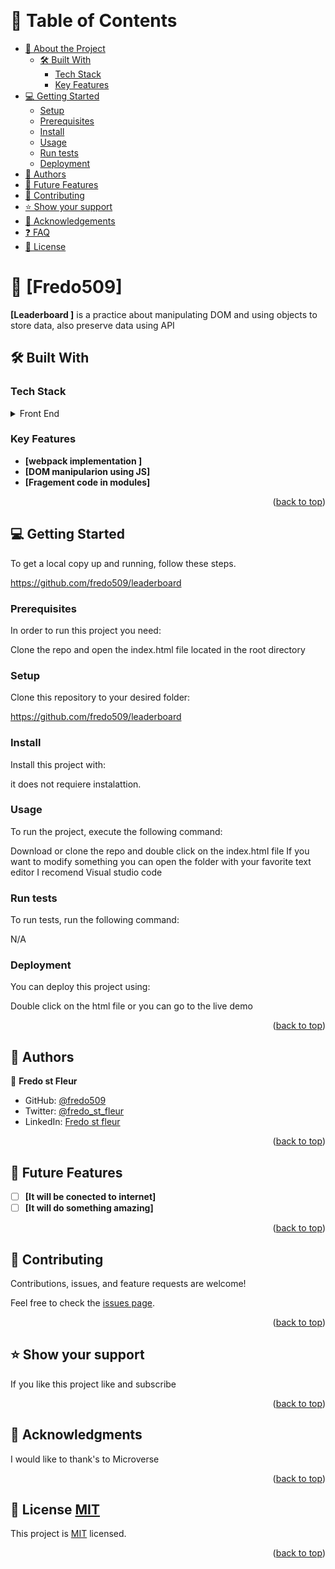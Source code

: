 <a name="readme-top"></a>


<div align="center">  
  
  <br/>
  

</div>

<!-- TABLE OF CONTENTS -->

# 📗 Table of Contents

- [📖 About the Project](#about-project)
  - [🛠 Built With](#built-with)
    - [Tech Stack](#tech-stack)
    - [Key Features](#key-features)
- [💻 Getting Started](#getting-started)
  - [Setup](#setup)
  - [Prerequisites](#prerequisites)
  - [Install](#install)
  - [Usage](#usage)
  - [Run tests](#run-tests)
  - [Deployment](#triangular_flag_on_post-deployment)
- [👥 Authors](#authors)
- [🔭 Future Features](#future-features)
- [🤝 Contributing](#contributing)
- [⭐️ Show your support](#support)
- [🙏 Acknowledgements](#acknowledgements)
- [❓ FAQ](#faq)
- [📝 License](#license)

<!-- PROJECT DESCRIPTION -->

# 📖 [Fredo509] <a name="about-project"></a>

**[Leaderboard ]** is a practice about manipulating DOM and using objects to store data, also preserve data using API



## 🛠 Built With <a name="built-with"></a>

### Tech Stack <a name="tech-stack"></a>

<details>
  <summary>Front End</summary>
  <ul>
    <li><a href="https://reactjs.org/">Html</a></li>
  </ul>
  <ul>
    <li><a href="https://reactjs.org/">Classes</a></li>
  </ul>
  <ul>
    <li><a href="https://reactjs.org/">Flex-box</a></li>
  </ul>
  <ul>
    <li><a href="https://reactjs.org/">DOM</a></li>
  </ul>
</details>

<!-- Features -->

### Key Features <a name="key-features"></a>

- **[webpack implementation ]**
- **[DOM manipularion using JS]**
- **[Fragement code in modules]**


<p align="right">(<a href="#readme-top">back to top</a>)</p>

<!-- LIVE DEMO -->


<!-- GETTING STARTED -->

## 💻 Getting Started <a name="getting-started"></a>

To get a local copy up and running, follow these steps.

https://github.com/fredo509/leaderboard
### Prerequisites

In order to run this project you need:

Clone the repo and open the index.html file located in the root directory
<!--
Example command:

```sh
 gem install rails
```
 -->

### Setup

Clone this repository to your desired folder:

https://github.com/fredo509/leaderboard

<!--
Example commands:

```sh
  cd my-folder
  git clone git@github.com:myaccount/my-project.git
```
--->

### Install

Install this project with:

it does not requiere instalattion.

<!--
Example command:

```sh
  cd my-project
  gem install
```
--->

### Usage

To run the project, execute the following command:

Download or clone the repo and double click on the index.html file 
If you want to modify something you can open the folder with your favorite text editor
I recomend Visual studio code
<!--
Example command:

```sh
  rails server
```
--->

### Run tests

To run tests, run the following command:

N/A

<!--
Example command:

```sh
  bin/rails test test/models/article_test.rb
```
--->

### Deployment

You can deploy this project using:

Double click on the html file or you can go to the live demo
<!--
Example:

```sh

```
 -->

<p align="right">(<a href="#readme-top">back to top</a>)</p>

<!-- AUTHORS -->

## 👥 Authors <a name="authors"></a>
👤 **Fredo st Fleur**

- GitHub: [@fredo509](https://github.com/fredo509)
- Twitter: [@fredo_st_fleur](https://twitter.com/Fredo_st_fleur?t=OEPwMJjspBTEnTevArv0HA&s=09)
- LinkedIn: [Fredo st fleur](https://www.linkedin.com/in/fredo-st-fleur-0b41a122a)


<p align="right">(<a href="#readme-top">back to top</a>)</p>

<!-- FUTURE FEATURES -->

## 🔭 Future Features <a name="future-features"></a>


- [ ] **[It will be conected to internet]**
- [ ] **[It will do something amazing]**

<p align="right">(<a href="#readme-top">back to top</a>)</p>

<!-- CONTRIBUTING -->

## 🤝 Contributing <a name="contributing"></a>

Contributions, issues, and feature requests are welcome!

Feel free to check the [issues page](../../issues/).

<p align="right">(<a href="#readme-top">back to top</a>)</p>

<!-- SUPPORT -->

## ⭐️ Show your support <a name="support"></a>

If you like this project like and subscribe

<p align="right">(<a href="#readme-top">back to top</a>)</p>

<!-- ACKNOWLEDGEMENTS -->

## 🙏 Acknowledgments <a name="acknowledgements"></a>

I would like to thank's to Microverse 

<p align="right">(<a href="#readme-top">back to top</a>)</p>

<!-- FAQ (optional) -->


<!-- LICENSE -->

## 📝 License <a name="license" href="https://choosealicense.com/licenses/mit/">MIT</a>

This project is [MIT](./license) licensed.

<p align="right">(<a href="#readme-top">back to top</a>)</p>
